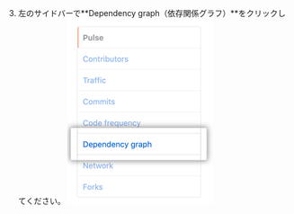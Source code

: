3. 左のサイドバーで**Dependency graph（依存関係グラフ）**をクリックしてください。 ![左のサイドバーの依存関係グラフタブ](/assets/images/help/graphs/graphs-sidebar-dependency-graph.png)

